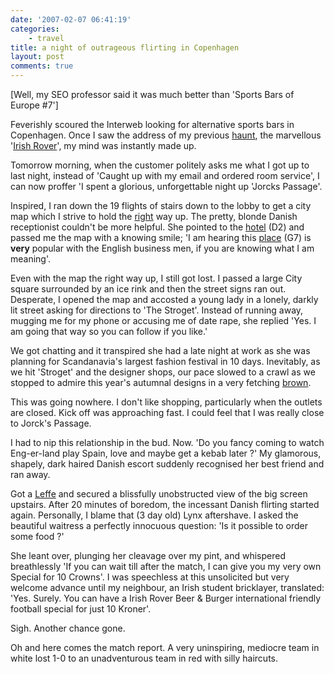 ```yaml
---
date: '2007-02-07 06:41:19'
categories:
    - travel
title: a night of outrageous flirting in Copenhagen
layout: post
comments: true
---
```

[Well, my SEO professor said it was much better than 'Sports Bars of
Europe \#7']

Feverishly scoured the Interweb looking for alternative sports bars in
Copenhagen. Once I saw the address of my previous
[haunt](http://www.nbrightside.com/blog/2006/04/25/sports-bars-of-europe-2/),
the marvellous '[Irish
Rover](http://www.the-irish-rover.com/HTML/Home.htm)', my mind was
instantly made up.

Tomorrow morning, when the customer politely asks me what I got up to
last night, instead of 'Caught up with my email and ordered room
service', I can now proffer 'I spent a glorious, unforgettable night up
'Jorcks Passage'.

Inspired, I ran down the 19 flights of stairs down to the lobby to get a
city map which I strive to hold the
[right](http://www.nbrightside.com/blog/2006/01/13/sports-bars-of-europe/)
way up. The pretty, blonde Danish receptionist couldn't be more helpful.
She pointed to the [hotel](http://www.admiralhotel.dk/Default.aspx?ID=2)
(D2) and passed me the map with a knowing smile; 'I am hearing this
[place](http://www.antique-toys.dk/) (G7) is **very** popular with the
English business men, if you are knowing what I am meaning'.

Even with the map the right way up, I still got lost. I passed a large
City square surrounded by an ice rink and then the street signs ran out.
Desperate, I opened the map and accosted a young lady in a lonely,
darkly lit street asking for directions to 'The Stroget'. Instead of
running away, mugging me for my phone or accusing me of date rape, she
replied 'Yes. I am going that way so you can follow if you like.'

We got chatting and it transpired she had a late night at work as she
was planning for Scandanavia's largest fashion festival in 10 days.
Inevitably, as we hit 'Stroget' and the designer shops, our pace slowed
to a crawl as we stopped to admire this year's autumnal designs in a
very fetching
[brown](http://www.nbrightside.com/blog/2006/05/29/brown-is-the-new-black/).

This was going nowhere. I don't like shopping, particularly when the
outlets are closed. Kick off was approaching fast. I could feel that I
was really close to Jorck's Passage.

I had to nip this relationship in the bud. Now. 'Do you fancy coming to
watch Eng-er-land play Spain, love and maybe get a kebab later ?' My
glamorous, shapely, dark haired Danish escort suddenly recognised her
best friend and ran away.

Got a [Leffe](http://www.flickr.com/photos/70276096@N00/383224119/) and
secured a blissfully unobstructed view of the big screen upstairs. After
20 minutes of boredom, the incessant Danish flirting started again.
Personally, I blame that (3 day old) Lynx aftershave. I asked the
beautiful waitress a perfectly innocuous question: 'Is it possible to
order some food ?'

She leant over, plunging her cleavage over my pint, and whispered
breathlessly 'If you can wait till after the match, I can give you my
very own Special for 10 Crowns'. I was speechless at this unsolicited
but very welcome advance until my neighbour, an Irish student
bricklayer, translated: 'Yes. Surely. You can have a Irish Rover Beer &
Burger international friendly football special for just 10 Kroner'.

Sigh. Another chance gone.

Oh and here comes the match report. A very uninspiring, mediocre team in
white lost 1-0 to an unadventurous team in red with silly haircuts.
